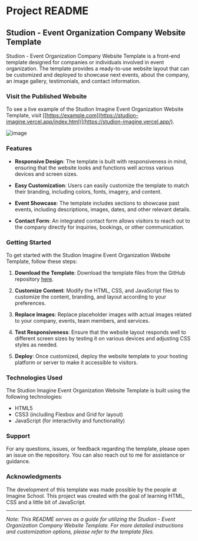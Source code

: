 # Project README

## Studion - Event Organization Company Website Template

Studion - Event Organization Company Website Template is a front-end template designed for companies or individuals involved in event organization. The template provides a ready-to-use website layout that can be customized and deployed to showcase next events, about the company, an image gallery, testimonials, and contact information.

### Visit the Published Website

To see a live example of the Studion Imagine Event Organization Website Template, visit [[https://example.com](https://studion-imagine.vercel.app/index.html)](https://studion-imagine.vercel.app/).

![image](https://github.com/carolisc/studion-imagine/assets/89231697/3ea14545-ad58-4ee8-9514-4f5ad40331ce)


### Features

- **Responsive Design**: The template is built with responsiveness in mind, ensuring that the website looks and functions well across various devices and screen sizes.

- **Easy Customization**: Users can easily customize the template to match their branding, including colors, fonts, imagery, and content.

- **Event Showcase**: The template includes sections to showcase past events, including descriptions, images, dates, and other relevant details.

- **Contact Form**: An integrated contact form allows visitors to reach out to the company directly for inquiries, bookings, or other communication.

### Getting Started

To get started with the Studion Imagine Event Organization Website Template, follow these steps:

1. **Download the Template**: Download the template files from the GitHub repository [here](https://github.com/carolisc/studion-imagine). 

2. **Customize Content**: Modify the HTML, CSS, and JavaScript files to customize the content, branding, and layout according to your preferences.

3. **Replace Images**: Replace placeholder images with actual images related to your company, events, team members, and services.

4. **Test Responsiveness**: Ensure that the website layout responds well to different screen sizes by testing it on various devices and adjusting CSS styles as needed.

5. **Deploy**: Once customized, deploy the website template to your hosting platform or server to make it accessible to visitors.

### Technologies Used

The Studion Imagine Event Organization Website Template is built using the following technologies:

- HTML5
- CSS3 (including Flexbox and Grid for layout)
- JavaScript (for interactivity and functionality)

### Support

For any questions, issues, or feedback regarding the template, please open an issue on the repository. You can also reach out to me for assistance or guidance.

### Acknowledgments

The development of this template was made possible by the people at Imagine School. This project was created with the goal of learning HTML, CSS and a little bit of JavaScript.

---

*Note: This README serves as a guide for utilizing the Studion - Event Organization Company Website Template. For more detailed instructions and customization options, please refer to the template files.*

